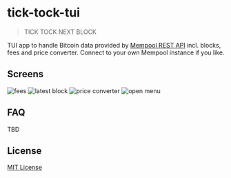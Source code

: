 # tick-tock-tui

> TICK TOCK NEXT ₿LOCK

TUI app to handle Bitcoin data provided by [Mempool REST API](https://mempool.space/docs/api/rest) incl. blocks, fees and price converter. Connect to your own Mempool instance if you like.

## Screens

![fees](https://github.com/user-attachments/assets/10381c6d-2ee1-4fd6-ad93-33b5e78b9163)
![latest block](https://github.com/user-attachments/assets/1580fb63-ea1d-4014-a897-cc872f83bdbd)
![price converter](https://github.com/user-attachments/assets/1b1ddae4-eb77-40c7-8a56-43fc5eb1f4a9)
![open menu](https://github.com/user-attachments/assets/c585d730-56e9-4c62-82d4-352fd101113e)


## FAQ

TBD

## License


[MIT License](./LICENSE)
